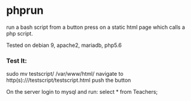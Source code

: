 # phprun
run a bash script from a button press on a  static html page which calls a php script.

Tested on debian 9, apache2, mariadb, php5.6

### Test It:
sudo mv testscript/ /var/www/html/
navigate to http(s)://<domain>/testscript/testscript.html
push the button

On the server login to mysql and run:
select * from Teachers;

